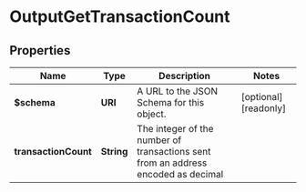 

# OutputGetTransactionCount


## Properties

| Name | Type | Description | Notes |
|------------ | ------------- | ------------- | -------------|
|**$schema** | **URI** | A URL to the JSON Schema for this object. |  [optional] [readonly] |
|**transactionCount** | **String** | The integer of the number of transactions sent from an address encoded as decimal |  |



